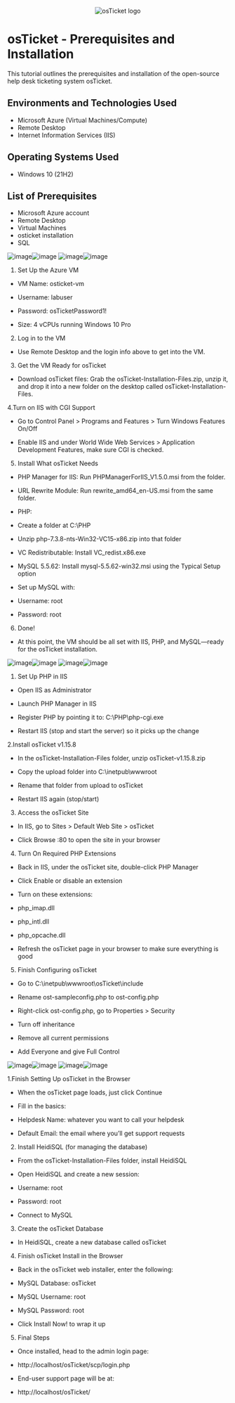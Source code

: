 <p align="center">
<img src="https://i.imgur.com/Clzj7Xs.png" alt="osTicket logo"/>
</p>

<h1>osTicket - Prerequisites and Installation</h1>
This tutorial outlines the prerequisites and installation of the open-source help desk ticketing system osTicket.<br />

<h2>Environments and Technologies Used</h2>

- Microsoft Azure (Virtual Machines/Compute)
- Remote Desktop
- Internet Information Services (IIS)

<h2>Operating Systems Used </h2>

- Windows 10</b> (21H2)

<h2>List of Prerequisites</h2>

- Microsoft Azure account
- Remote Desktop
- Virtual Machines
- osticket installation
- SQL

![image](https://github.com/user-attachments/assets/a8fb22d1-c105-49be-a837-e957c3a5839a)![image](https://github.com/user-attachments/assets/6b538348-eb9e-4d0a-a99b-df71f0006aa4)
![image](https://github.com/user-attachments/assets/e9abb06c-f2b3-441d-8d23-ea5173fce02f)![image](https://github.com/user-attachments/assets/9e95eb6f-b232-46f3-97fa-48103c0ee5b2)

1. Set Up the Azure VM

- VM Name: osticket-vm

- Username: labuser

- Password: osTicketPassword1!

- Size: 4 vCPUs running Windows 10 Pro

2. Log in to the VM

- Use Remote Desktop and the login info above to get into the VM.

3. Get the VM Ready for osTicket

- Download osTicket files: Grab the osTicket-Installation-Files.zip, unzip it, and drop it into a new folder on the desktop called osTicket-Installation-Files.

4.Turn on IIS with CGI Support

- Go to Control Panel > Programs and Features > Turn Windows Features On/Off

- Enable IIS and under World Wide Web Services > Application Development Features, make sure CGI is checked.

5. Install What osTicket Needs

- PHP Manager for IIS: Run PHPManagerForIIS_V1.5.0.msi from the folder.

- URL Rewrite Module: Run rewrite_amd64_en-US.msi from the same folder.

- PHP:

- Create a folder at C:\PHP

- Unzip php-7.3.8-nts-Win32-VC15-x86.zip into that folder

- VC Redistributable: Install VC_redist.x86.exe

- MySQL 5.5.62: Install mysql-5.5.62-win32.msi using the Typical Setup option

- Set up MySQL with:

- Username: root

- Password: root

6. Done!

- At this point, the VM should be all set with IIS, PHP, and MySQL—ready for the osTicket installation.


![image](https://github.com/user-attachments/assets/42d5b69f-05e5-41cc-a112-4ff68e1d4a4b)![image](https://github.com/user-attachments/assets/1ac5a88a-7f8d-4d0a-9fe8-ff210c3de3e3)
![image](https://github.com/user-attachments/assets/83bb9b4e-d9b0-4d50-86ed-be0c0e557d86)![image](https://github.com/user-attachments/assets/2fa932d2-5e3b-4c09-9c51-be775f8ec5f8)

1. Set Up PHP in IIS

- Open IIS as Administrator

- Launch PHP Manager in IIS

- Register PHP by pointing it to: C:\PHP\php-cgi.exe

- Restart IIS (stop and start the server) so it picks up the change

2.Install osTicket v1.15.8

- In the osTicket-Installation-Files folder, unzip osTicket-v1.15.8.zip

- Copy the upload folder into C:\inetpub\wwwroot

- Rename that folder from upload to osTicket

- Restart IIS again (stop/start)

3. Access the osTicket Site

- In IIS, go to Sites > Default Web Site > osTicket

- Click Browse :80 to open the site in your browser

4. Turn On Required PHP Extensions

- Back in IIS, under the osTicket site, double-click PHP Manager

- Click Enable or disable an extension

- Turn on these extensions:

- php_imap.dll

- php_intl.dll

- php_opcache.dll

- Refresh the osTicket page in your browser to make sure everything is good

5. Finish Configuring osTicket

- Go to C:\inetpub\wwwroot\osTicket\include

- Rename ost-sampleconfig.php to ost-config.php

- Right-click ost-config.php, go to Properties > Security

- Turn off inheritance

- Remove all current permissions

- Add Everyone and give Full Control

![image](https://github.com/user-attachments/assets/98c54968-9797-4ca7-8214-a11faf19c8d1)![image](https://github.com/user-attachments/assets/5d9555fb-d214-4b3a-9275-07aabd8380e3)
![image](https://github.com/user-attachments/assets/82e8f755-8630-4c19-98b0-25507abf87f7)![image](https://github.com/user-attachments/assets/f84ff359-89a7-4043-97ce-f1ffafbd5fe1)




1.Finish Setting Up osTicket in the Browser

- When the osTicket page loads, just click Continue

- Fill in the basics:

- Helpdesk Name: whatever you want to call your helpdesk

- Default Email: the email where you’ll get support requests

2. Install HeidiSQL (for managing the database)

- From the osTicket-Installation-Files folder, install HeidiSQL

- Open HeidiSQL and create a new session:

- Username: root

- Password: root

- Connect to MySQL

3. Create the osTicket Database

- In HeidiSQL, create a new database called osTicket

4. Finish osTicket Install in the Browser

- Back in the osTicket web installer, enter the following:

- MySQL Database: osTicket

- MySQL Username: root

- MySQL Password: root

- Click Install Now! to wrap it up

5. Final Steps

- Once installed, head to the admin login page:

- http://localhost/osTicket/scp/login.php

- End-user support page will be at:

- http://localhost/osTicket/

